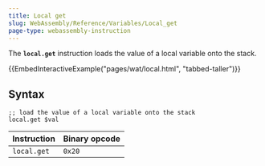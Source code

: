 ```yaml
---
title: Local get
slug: WebAssembly/Reference/Variables/Local_get
page-type: webassembly-instruction
---
```




The **`local.get`** instruction loads the value of a local variable onto the stack.

{{EmbedInteractiveExample("pages/wat/local.html", "tabbed-taller")}}

## Syntax

```wasm
;; load the value of a local variable onto the stack
local.get $val
```

| Instruction | Binary opcode |
| ----------- | ------------- |
| `local.get` | `0x20`        |
